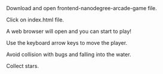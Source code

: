 <How to Run the Game>
Download and open frontend-nanodegree-arcade-game file.

Click on index.html file.

A web browser will open and you can start to play!


<How to Play the Game>
Use the keyboard arrow keys to move the player.

Avoid collision with bugs and falling into the water.

Collect stars.



